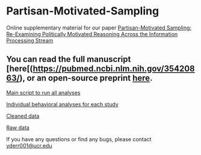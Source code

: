 # Partisan-Motivated-Sampling
Online supplementary material for our paper [Partisan-Motivated Sampling: Re-Examining Politically Motivated Reasoning Across the Information Processing Stream](https://psyarxiv.com/fb7e6/)

## You can read the full manuscript [here[(https://pubmed.ncbi.nlm.nih.gov/35420863/), or an open-source preprint [here](https://psyarxiv.com/fb7e6/). 

[Main script to run all analyses](https://github.com/yrianderreumaux/Partisan-Motivated-Sampling/blob/main/Data_Code_Partisan_Motivated_Sampling%202/Main.R)

[Individual behavioral analyses for each study](https://github.com/yrianderreumaux/Partisan-Motivated-Sampling/tree/main/Data_Code_Partisan_Motivated_Sampling%202/scripts)

[Cleaned data](https://github.com/yrianderreumaux/Partisan-Motivated-Sampling/tree/main/Data_Code_Partisan_Motivated_Sampling%202/data)

[Raw data](https://github.com/yrianderreumaux/Partisan-Motivated-Sampling/tree/main/Data_Code_Partisan_Motivated_Sampling%202/data/Raw_Data)

If you have any questions or find any bugs, please contact yderr001@ucr.edu

